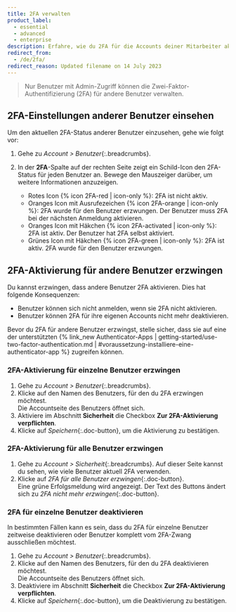 ```yaml
---
title: 2FA verwalten
product_label:
  - essential
  - advanced
  - enterprise
description: Erfahre, wie du 2FA für die Accounts deiner Mitarbeiter aktivierst und deaktivierst.
redirect_from:
  - /de/2fa/
redirect_reason: Updated filename on 14 July 2023
---
```


> Nur Benutzer mit Admin-Zugriff können die Zwei-Faktor-Authentifizierung (2FA) für andere Benutzer verwalten.

## 2FA-Einstellungen anderer Benutzer einsehen

Um den aktuellen 2FA-Status anderer Benutzer einzusehen, gehe wie folgt vor:

1. Gehe zu _Account > Benutzer_{:.breadcrumbs}.
2. In der **2FA**-Spalte auf der rechten Seite zeigt ein Schild-Icon den 2FA-Status für jeden Benutzer an. Bewege den Mauszeiger darüber, um weitere Informationen anzuzeigen.

   - Rotes Icon {% icon 2FA-red | icon-only %}: 2FA ist nicht aktiv.
   - Oranges Icon mit Ausrufezeichen {% icon 2FA-orange | icon-only %}: 2FA wurde für den Benutzer erzwungen. Der Benutzer muss 2FA bei der nächsten Anmeldung aktivieren.
   - Oranges Icon mit Häkchen {% icon 2FA-activated | icon-only %}: 2FA ist aktiv. Der Benutzer hat 2FA selbst aktiviert.
   - Grünes Icon mit Häkchen {% icon 2FA-green | icon-only %}: 2FA ist aktiv. 2FA wurde für den Benutzer erzwungen.

## 2FA-Aktivierung für andere Benutzer erzwingen

Du kannst erzwingen, dass andere Benutzer 2FA aktivieren. Dies hat folgende Konsequenzen:

- Benutzer können sich nicht anmelden, wenn sie 2FA nicht aktivieren.
- Benutzer können 2FA für ihre eigenen Accounts nicht mehr deaktivieren.

Bevor du 2FA für andere Benutzer erzwingst, stelle sicher, dass sie auf eine der unterstützten {% link_new Authenticator-Apps | getting-started/use-two-factor-authentication.md | #voraussetzung-installiere-eine-authenticator-app %} zugreifen können.

### 2FA-Aktivierung für einzelne Benutzer erzwingen

1. Gehe zu _Account > Benutzer_{:.breadcrumbs}.
2. Klicke auf den Namen des Benutzers, für den du 2FA erzwingen möchtest.  
   Die Accountseite des Benutzers öffnet sich.
3. Aktiviere im Abschnitt **Sicherheit** die Checkbox **Zur 2FA-Aktivierung verpflichten**.
4. Klicke auf _Speichern_{:.doc-button}, um die Aktivierung zu bestätigen.

### 2FA-Aktivierung für alle Benutzer erzwingen

1. Gehe zu _Account > Sicherheit_{:.breadcrumbs}. Auf dieser Seite kannst du sehen, wie viele Benutzer aktuell 2FA verwenden.
2. Klicke auf _2FA für alle Benutzer erzwingen_{:.doc-button}.  
   Eine grüne Erfolgsmeldung wird angezeigt. Der Text des Buttons ändert sich zu _2FA nicht mehr erzwingen_{:.doc-button}.

### 2FA für einzelne Benutzer deaktivieren

In bestimmten Fällen kann es sein, dass du 2FA für einzelne Benutzer zeitweise deaktivieren oder Benutzer komplett vom 2FA-Zwang ausschließen möchtest.

1. Gehe zu _Account > Benutzer_{:.breadcrumbs}.
2. Klicke auf den Namen des Benutzers, für den du 2FA deaktivieren möchtest.  
   Die Accountseite des Benutzers öffnet sich.
3. Deaktiviere im Abschnitt **Sicherheit** die Checkbox **Zur 2FA-Aktivierung verpflichten**.
4. Klicke auf _Speichern_{:.doc-button}, um die Deaktivierung zu bestätigen.
